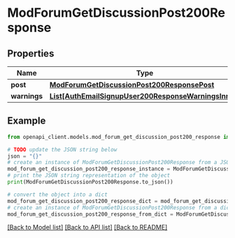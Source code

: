 # ModForumGetDiscussionPost200Response


## Properties

Name | Type | Description | Notes
------------ | ------------- | ------------- | -------------
**post** | [**ModForumGetDiscussionPost200ResponsePost**](ModForumGetDiscussionPost200ResponsePost.md) |  | 
**warnings** | [**List[AuthEmailSignupUser200ResponseWarningsInner]**](AuthEmailSignupUser200ResponseWarningsInner.md) |  | [optional] 

## Example

```python
from openapi_client.models.mod_forum_get_discussion_post200_response import ModForumGetDiscussionPost200Response

# TODO update the JSON string below
json = "{}"
# create an instance of ModForumGetDiscussionPost200Response from a JSON string
mod_forum_get_discussion_post200_response_instance = ModForumGetDiscussionPost200Response.from_json(json)
# print the JSON string representation of the object
print(ModForumGetDiscussionPost200Response.to_json())

# convert the object into a dict
mod_forum_get_discussion_post200_response_dict = mod_forum_get_discussion_post200_response_instance.to_dict()
# create an instance of ModForumGetDiscussionPost200Response from a dict
mod_forum_get_discussion_post200_response_from_dict = ModForumGetDiscussionPost200Response.from_dict(mod_forum_get_discussion_post200_response_dict)
```
[[Back to Model list]](../README.md#documentation-for-models) [[Back to API list]](../README.md#documentation-for-api-endpoints) [[Back to README]](../README.md)


